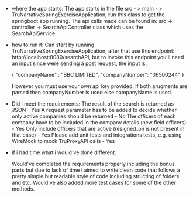 - where the app starts:
  The app starts in the file src - > main - > TruNarrativeSpringExerciseApplication, run this class to get the springboot app running.
  The api calls made can be found in: src -> controller -> SearchApiController class which uses the SearchApiService.

- how to run it:
  Can start by running TruNarrativeSpringExerciseApplication, after that use this endpoint: http://localhost:8080/searchAPI, but to invoke this endpoint 
  you'll need an input since were sending a post request, the input is: 
  
  {
  "companyName" : "BBC LIMITED",
  "companyNumber": "06500244"
  }
  
  However you must use your own api key provided.
  If both arugments are parsed then companyNumber is used else companyName is used.
  

- Did i meet the requirements:
  The result of the search is returned as JSON - Yes
  A request parameter has to be added to decide whether only active companies should be returned - No
  The officers of each company have to be included in the company details (new field officers) - Yes
  Only include officers that are active (resigned_on is not present in that case) - Yes
  Please add unit tests and integrations tests, e.g. using WireMock to mock TruProxyAPI calls - Yes

- if i had time what i would've done different:

  Would've completed the requirements properly including the bonus parts but due to lack of time i aimed to write clean code that follows a 
  pretty simple but readable style of code including structing of folders and etc. Would've also added more test cases for some of the other methods.
  
  

